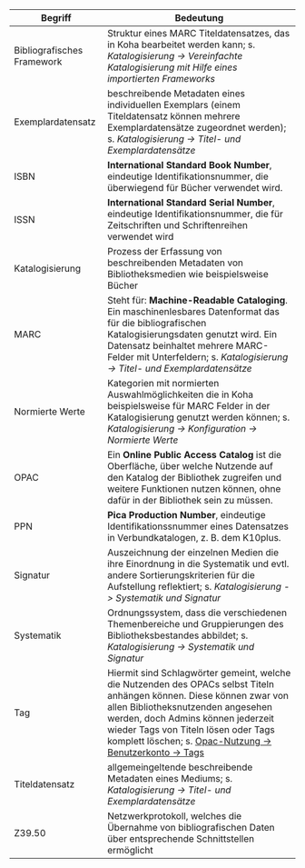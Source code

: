 Begriff | Bedeutung
------ | ------
Bibliografisches Framework | Struktur eines MARC Titeldatensatzes, das in Koha bearbeitet werden kann; s. *Katalogisierung -> Vereinfachte Katalogisierung mit Hilfe eines importierten Frameworks*
Exemplardatensatz | beschreibende Metadaten eines individuellen Exemplars (einem Titeldatensatz können mehrere Exemplardatensätze zugeordnet werden); s. *Katalogisierung -> Titel- und Exemplardatensätze*
ISBN | **International Standard Book Number**, eindeutige Identifikationsnummer, die überwiegend für Bücher verwendet wird. 
ISSN | **International Standard Serial Number**, eindeutige Identifikationsnummer, die für Zeitschriften und Schriftenreihen verwendet wird
Katalogisierung | Prozess der Erfassung von beschreibenden Metadaten von Bibliotheksmedien wie beispielsweise Bücher
MARC | Steht für: **Machine-Readable Cataloging**. Ein maschinenlesbares Datenformat das für die bibliografischen Katalogisierungsdaten genutzt wird. Ein Datensatz beinhaltet mehrere MARC-Felder mit Unterfeldern; s. *Katalogisierung -> Titel- und Exemplardatensätze*
Normierte Werte | Kategorien mit normierten Auswahlmöglichkeiten die in Koha beispielsweise für MARC Felder in der Katalogisierung genutzt werden können; s. *Katalogisierung -> Konfiguration -> Normierte Werte*
OPAC | Ein **Online Public Access Catalog** ist die Oberfläche, über welche Nutzende auf den Katalog der Bibliothek zugreifen und weitere Funktionen nutzen können, ohne dafür in der Bibliothek sein zu müssen.
PPN | **Pica Production Number**, eindeutige Identifikationssnummer eines Datensatzes in Verbundkatalogen, z. B. dem K10plus.
Signatur | Auszeichnung der einzelnen Medien die ihre Einordnung in die Systematik und evtl. andere Sortierungskriterien für die Aufstellung reflektiert; s. *Katalogisierung -> Systematik und Signatur*
Systematik | Ordnungssystem, dass die verschiedenen Themenbereiche und Gruppierungen des Bibliotheksbestandes abbildet; s. *Katalogisierung -> Systematik und Signatur*
Tag | Hiermit sind Schlagwörter gemeint, welche die Nutzenden des OPACs selbst Titeln anhängen können. Diese können zwar von allen Bibliotheksnutzenden angesehen werden, doch Admins können jederzeit wieder Tags von Titeln lösen oder Tags komplett löschen; s. [Opac-Nutzung -> Benutzerkonto -> Tags](https://pders01.github.io/Koha_out_of_the_box/#/Oeb/opac/opac_nutzung?id=tags)
Titeldatensatz | allgemeingeltende beschreibende Metadaten eines Mediums; s. *Katalogisierung -> Titel- und Exemplardatensätze*
Z39.50 | Netzwerkprotokoll, welches die Übernahme von bibliografischen Daten über entsprechende Schnittstellen ermöglicht
